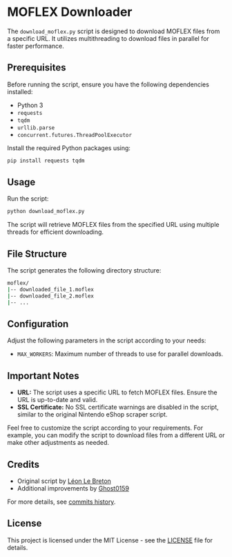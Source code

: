 # MOFLEX Downloader

The `download_moflex.py` script is designed to download MOFLEX files from a specific URL. It utilizes multithreading to download files in parallel for faster performance.

## Prerequisites
Before running the script, ensure you have the following dependencies installed:

- Python 3
- `requests`
- `tqdm`
- `urllib.parse`
- `concurrent.futures.ThreadPoolExecutor`

Install the required Python packages using:

```bash
pip install requests tqdm
```

## Usage
Run the script:
```bash
python download_moflex.py
```
The script will retrieve MOFLEX files from the specified URL using multiple threads for efficient downloading.

## File Structure
The script generates the following directory structure:
```bash
moflex/
|-- downloaded_file_1.moflex
|-- downloaded_file_2.moflex
|-- ...
```

## Configuration
Adjust the following parameters in the script according to your needs:

- `MAX_WORKERS`: Maximum number of threads to use for parallel downloads.


## Important Notes
- **URL:** The script uses a specific URL to fetch MOFLEX files. Ensure the URL is up-to-date and valid.
- **SSL Certificate:** No SSL certificate warnings are disabled in the script, similar to the original Nintendo eShop scraper script.

Feel free to customize the script according to your requirements. For example, you can modify the script to download files from a different URL or make other adjustments as needed.


## Credits
- Original script by [Léon Le Breton](https://github.com/LeonLeBreton)
- Additional improvements by [Ghost0159](https://github.com/Ghost0159/)

For more details, see [commits history](https://github.com/ghost-land/Nintendo-eShop-db/commits/main/script_3ds/videos).


## License
This project is licensed under the MIT License - see the [LICENSE](LICENSE) file for details.
